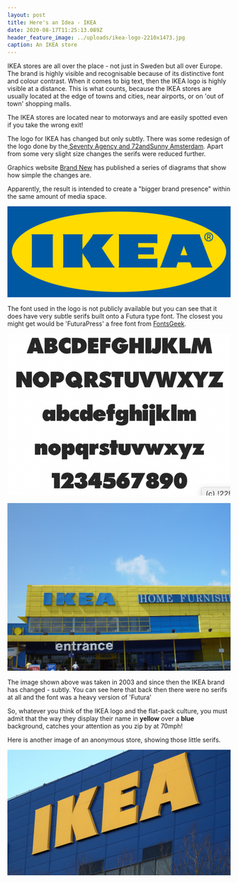 ```yaml
---
layout: post
title: Here's an Idea - IKEA
date: 2020-08-17T11:25:13.089Z
header_feature_image: ../uploads/ikea-logo-2210x1473.jpg
caption: An IKEA store
---
```

IKEA stores are all over the place - not just in Sweden but all over Europe. The brand is highly visible and recognisable because of its distinctive font and colour contrast. When it comes to big text, then the IKEA logo is highly visible at a distance. This is what counts, because the IKEA stores are usually located at the edge of towns and cities, near airports, or on 'out of town' shopping malls. 

The IKEA stores are located near to motorways and are easily spotted even if you take the wrong exit!

The logo for IKEA has changed but only subtly. There was some redesign of the logo done by the[ Seventy Agency and 72andSunny Amsterdam](https://www.underconsideration.com/brandnew/archives/new_logo_for_ikea.php). Apart from some very slight size changes the serifs were reduced further.

Graphics website [Brand New](https://www.underconsideration.com/brandnew/archives/new_logo_for_ikea.php) has published a series of diagrams that show how simple the changes are.

Apparently, the result is intended to create a "bigger brand presence" within the same amount of media space.

![The IKEA logo](../uploads/ikea_2019_logo.png "The IKEA logo")

The font used in the logo is not publicly available but you can see that it does have very subtle serifs built onto a Futura type font. The closest you might get would be 'FuturaPress' a free font from [FontsGeek](https://fontsgeek.com/fonts/FuturaPress-Press).

![Here is a glyph set for FuturaPress](../uploads/screenshot-2020-08-17-at-11.42.31.png "Here is a glyph set for FuturaPress")

![London IKEA in 2003](../uploads/50222995496_dd20a310e5_o.jpg "London IKEA in 2003")

The image shown above was taken in 2003 and since then the IKEA brand has changed  - subtly. You can see here that back then there were no serifs at all and the font was a heavy version of 'Futura'

So, whatever you think of the IKEA logo and the flat-pack culture, you must admit that the way they display their name in **yellow** over a **blue** background, catches your attention as you zip by at 70mph! 

Here is another image of an anonymous store, showing those little serifs.

![Image from Sky News.](../uploads/ikeastore.jpg "Image from Sky News.")